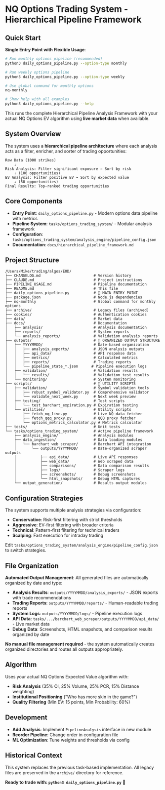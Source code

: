 # NQ Options Trading System - Hierarchical Pipeline Framework

## Quick Start

**Single Entry Point with Flexible Usage**:

```bash
# Run monthly options pipeline (recommended)
python3 daily_options_pipeline.py --option-type monthly

# Run weekly options pipeline  
python3 daily_options_pipeline.py --option-type weekly

# Use global command for monthly options
nq-monthly

# Show help with all examples
python3 daily_options_pipeline.py --help
```

This runs the complete Hierarchical Pipeline Analysis Framework with your actual NQ Options EV algorithm using **live market data** when available.

## System Overview

The system uses a **hierarchical pipeline architecture** where each analysis acts as a filter, enricher, and sorter of trading opportunities:

```
Raw Data (1000 strikes) 
    ↓
Risk Analysis: Filter significant exposure → Sort by risk
    ↓ (100 opportunities)
EV Analysis: Filter positive EV → Sort by expected value  
    ↓ (50 opportunities)
Final Results: Top-ranked trading opportunities
```

## Core Components

- **Entry Point**: `daily_options_pipeline.py` - Modern options data pipeline with metrics
- **Pipeline System**: `tasks/options_trading_system/` - Modular analysis framework
- **Configuration**: `tasks/options_trading_system/analysis_engine/pipeline_config.json`
- **Documentation**: `docs/hierarchical_pipeline_framework.md`

## Project Structure

```
/Users/Mike/trading/algos/EOD/
├── CHANGELOG.md                        # Version history
├── CLAUDE.md                           # Project instructions
├── PIPELINE_USAGE.md                   # Pipeline documentation
├── README.md                           # This file
├── daily_options_pipeline.py           # 🚀 MAIN ENTRY POINT
├── package.json                        # Node.js dependencies
├── nq-monthly                          # Global command for monthly options
├── archive/                            # Legacy files (archived)
├── cookies/                            # Authentication cookies
├── data/                               # Market data
├── docs/                               # Documentation
│   ├── analysis/                       # Analysis documentation
│   ├── reports/                        # System reports
│   └── analysis_reports/               # Validation analysis reports
├── outputs/                            # 📁 ORGANIZED OUTPUT STRUCTURE
│   ├── YYYYMMDD/                       # Date-based organization
│   │   ├── analysis_exports/           # JSON analysis outputs
│   │   ├── api_data/                   # API response data
│   │   ├── metrics/                    # Calculated metrics
│   │   ├── reports/                    # Trading reports
│   │   └── pipeline_state_*.json      # Pipeline execution logs
│   ├── validation/                     # Validation results
│   │   └── results/                    # Validation test results
│   └── monitoring/                     # System monitoring
├── scripts/                            # 📂 UTILITY SCRIPTS
│   ├── validation/                     # Symbol validation tools
│   │   ├── robust_symbol_validator.py  # Comprehensive validator
│   │   └── validate_next_week.py       # Next week preview
│   ├── testing/                        # Test scripts
│   │   └── test_barchart_expiration.py # Expiration testing
│   └── utilities/                      # Utility scripts
│       ├── fetch_nq_live.py            # Live NQ data fetcher
│       ├── fetch_qqq_proxy.py          # QQQ proxy fetcher
│       └── options_metrics_calculator.py # Metrics calculator
├── tests/                              # Unit tests
└── tasks/options_trading_system/       # Active pipeline framework
    ├── analysis_engine/                # Analysis modules
    ├── data_ingestion/                 # Data loading modules
    │   └── barchart_web_scraper/       # Barchart API integration
    │       └── outputs/YYYYMMDD/       # Date-organized scraper outputs
    │           ├── api_data/           # Live API responses
    │           ├── web_data/           # Web scraped data
    │           ├── comparisons/        # Data comparison results
    │           ├── logs/               # Scraper logs
    │           ├── screenshots/        # Debug screenshots
    │           └── html_snapshots/     # Debug HTML captures
    └── output_generation/              # Results output modules
```

## Configuration Strategies

The system supports multiple analysis strategies via configuration:

- **Conservative**: Risk-first filtering with strict thresholds
- **Aggressive**: EV-first filtering with broader criteria  
- **Technical**: Pattern-first filtering for technical traders
- **Scalping**: Fast execution for intraday trading

Edit `tasks/options_trading_system/analysis_engine/pipeline_config.json` to switch strategies.

## File Organization

**Automated Output Management**: All generated files are automatically organized by date and type:

- **Analysis Results**: `outputs/YYYYMMDD/analysis_exports/` - JSON exports with trade recommendations  
- **Trading Reports**: `outputs/YYYYMMDD/reports/` - Human-readable trading reports
- **System Logs**: `outputs/YYYYMMDD/logs/` - Pipeline execution logs
- **API Data**: `tasks/.../barchart_web_scraper/outputs/YYYYMMDD/api_data/` - Live market data
- **Debug Data**: Screenshots, HTML snapshots, and comparison results organized by date

**No manual file management required** - the system automatically creates organized directories and routes all outputs appropriately.

## Algorithm

Uses your actual NQ Options Expected Value algorithm with:
- **Risk Analysis** (35% OI, 25% Volume, 25% PCR, 15% Distance weighting)
- **Institutional Positioning** ("Who has more skin in the game?")
- **Quality Filtering** (Min EV: 15 points, Min Probability: 60%)

## Development

- **Add Analysis**: Implement `PipelineAnalysis` interface in new module
- **Reorder Pipeline**: Change order in configuration file
- **ML Optimization**: Tune weights and thresholds via config

## Historical Context

This system replaces the previous task-based implementation. All legacy files are preserved in the `archive/` directory for reference.

**Ready to trade with: `python3 daily_options_pipeline.py`** 🚀